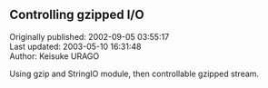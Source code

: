 ## Controlling gzipped I/O  
Originally published: 2002-09-05 03:55:17  
Last updated: 2003-05-10 16:31:48  
Author: Keisuke URAGO  
  
Using gzip and StringIO module, then controllable gzipped stream.